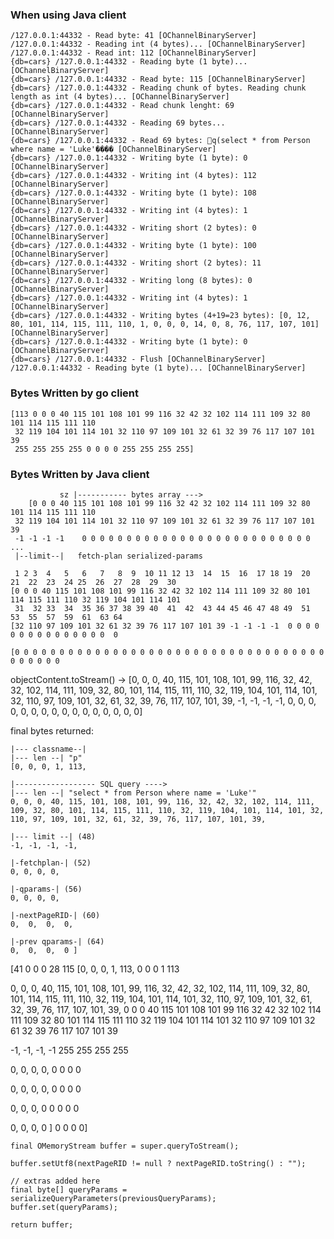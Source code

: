 ### When using Java client

    /127.0.0.1:44332 - Read byte: 41 [OChannelBinaryServer]
    /127.0.0.1:44332 - Reading int (4 bytes)... [OChannelBinaryServer]
    /127.0.0.1:44332 - Read int: 112 [OChannelBinaryServer]
    {db=cars} /127.0.0.1:44332 - Reading byte (1 byte)... [OChannelBinaryServer]
    {db=cars} /127.0.0.1:44332 - Read byte: 115 [OChannelBinaryServer]
    {db=cars} /127.0.0.1:44332 - Reading chunk of bytes. Reading chunk length as int (4 bytes)... [OChannelBinaryServer]
    {db=cars} /127.0.0.1:44332 - Read chunk lenght: 69 [OChannelBinaryServer]
    {db=cars} /127.0.0.1:44332 - Reading 69 bytes... [OChannelBinaryServer]
    {db=cars} /127.0.0.1:44332 - Read 69 bytes: q(select * from Person where name = 'Luke'���� [OChannelBinaryServer]
    {db=cars} /127.0.0.1:44332 - Writing byte (1 byte): 0 [OChannelBinaryServer]
    {db=cars} /127.0.0.1:44332 - Writing int (4 bytes): 112 [OChannelBinaryServer]
    {db=cars} /127.0.0.1:44332 - Writing byte (1 byte): 108 [OChannelBinaryServer]
    {db=cars} /127.0.0.1:44332 - Writing int (4 bytes): 1 [OChannelBinaryServer]
    {db=cars} /127.0.0.1:44332 - Writing short (2 bytes): 0 [OChannelBinaryServer]
    {db=cars} /127.0.0.1:44332 - Writing byte (1 byte): 100 [OChannelBinaryServer]
    {db=cars} /127.0.0.1:44332 - Writing short (2 bytes): 11 [OChannelBinaryServer]
    {db=cars} /127.0.0.1:44332 - Writing long (8 bytes): 0 [OChannelBinaryServer]
    {db=cars} /127.0.0.1:44332 - Writing int (4 bytes): 1 [OChannelBinaryServer]
    {db=cars} /127.0.0.1:44332 - Writing bytes (4+19=23 bytes): [0, 12, 80, 101, 114, 115, 111, 110, 1, 0, 0, 0, 14, 0, 8, 76, 117, 107, 101] [OChannelBinaryServer]
    {db=cars} /127.0.0.1:44332 - Writing byte (1 byte): 0 [OChannelBinaryServer]
    {db=cars} /127.0.0.1:44332 - Flush [OChannelBinaryServer]
    /127.0.0.1:44332 - Reading byte (1 byte)... [OChannelBinaryServer]




### Bytes Written by go client
                                                    
    [113 0 0 0 40 115 101 108 101 99 116 32 42 32 102 114 111 109 32 80 101 114 115 111 110
     32 119 104 101 114 101 32 110 97 109 101 32 61 32 39 76 117 107 101 39 
     255 255 255 255 0 0 0 0 255 255 255 255]

### Bytes Written by Java client

               sz |----------- bytes array --->
        [0 0 0 40 115 101 108 101 99 116 32 42 32 102 114 111 109 32 80 101 114 115 111 110 
     32 119 104 101 114 101 32 110 97 109 101 32 61 32 39 76 117 107 101 39 
     -1 -1 -1 -1    0 0 0 0 0 0 0 0 0 0 0 0 0 0 0 0 0 0 0 0 0 0 0 0 0 0 ...
     |--limit--|   fetch-plan serialized-params
                                                    
     1 2 3  4   5   6   7   8  9  10 11 12 13  14  15  16  17 18 19  20  21  22  23  24 25  26  27  28  29  30
    [0 0 0 40 115 101 108 101 99 116 32 42 32 102 114 111 109 32 80 101 114 115 111 110 32 119 104 101 114 101
     31  32 33  34  35 36 37 38 39 40  41  42  43 44 45 46 47 48 49  51  53  55  57  59  61  63 64
    [32 110 97 109 101 32 61 32 39 76 117 107 101 39 -1 -1 -1 -1  0 0 0 0 0 0 0 0 0 0 0 0 0 0 0  0
    
    [0 0 0 0 0 0 0 0 0 0 0 0 0 0 0 0 0 0 0 0 0 0 0 0 0 0 0 0 0 0 0 0 0 0 0 0 0 0 0 0 0
                                                    

objectContent.toStream() ->
[0, 0, 0, 40, 115, 101, 108, 101, 99, 116, 32, 42, 32, 102, 114, 111, 109, 32, 80, 101, 114, 115, 111, 110, 32, 119, 104, 101, 114, 101, 32, 110, 97, 109, 101, 32, 61, 32, 39, 76, 117, 107, 101, 39, -1, -1, -1, -1, 0, 0, 0, 0, 0, 0, 0, 0, 0, 0, 0, 0, 0, 0, 0, 0]    
    
final bytes returned:

    |--- classname--|
    |--- len --| "p"
    [0, 0, 0, 1, 113, 

    |------------------ SQL query ----> 
    |--- len --| "select * from Person where name = 'Luke'"
    0, 0, 0, 40, 115, 101, 108, 101, 99, 116, 32, 42, 32, 102, 114, 111, 109, 32, 80, 101, 114, 115, 111, 110, 32, 119, 104, 101, 114, 101, 32, 110, 97, 109, 101, 32, 61, 32, 39, 76, 117, 107, 101, 39,
    
    |--- limit --| (48)
    -1, -1, -1, -1, 
    
    |-fetchplan-| (52)   
    0, 0, 0, 0,     
    
    |-qparams-| (56)
    0, 0, 0, 0,   
    
    |-nextPageRID-| (60)
    0,  0,  0,  0,

    |-prev qparams-| (64)
    0,  0,  0,  0 ]
    
    
[41 0 0 0 28 115 
[0, 0, 0, 1, 113, 
 0  0  0  1  113 
 
0, 0, 0, 40, 115, 101, 108, 101, 99, 116, 32, 42, 32, 102, 114, 111, 109, 32, 80, 101, 114, 115, 111, 110, 32, 119, 104, 101, 114, 101, 32, 110, 97, 109, 101, 32, 61, 32, 39, 76, 117, 107, 101, 39, 
0  0  0  40  115  101  108  101  99  116  32  42  32  102  114  111  109  32  80  101  114  115  111  110  32  119  104  101  114  101  32  110  97  109  101  32  61  32  39  76  117  107  101  39

-1, -1, -1, -1
255 255 255 255

0, 0, 0, 0,
0  0  0  0 

0, 0, 0, 0,
0  0  0  0 

0, 0, 0, 0
0  0  0  0 

0, 0, 0, 0 ]
0  0  0  0]    
    
    
    
    
    final OMemoryStream buffer = super.queryToStream();

    buffer.setUtf8(nextPageRID != null ? nextPageRID.toString() : "");

    // extras added here
    final byte[] queryParams = serializeQueryParameters(previousQueryParams);
    buffer.set(queryParams);

    return buffer;

